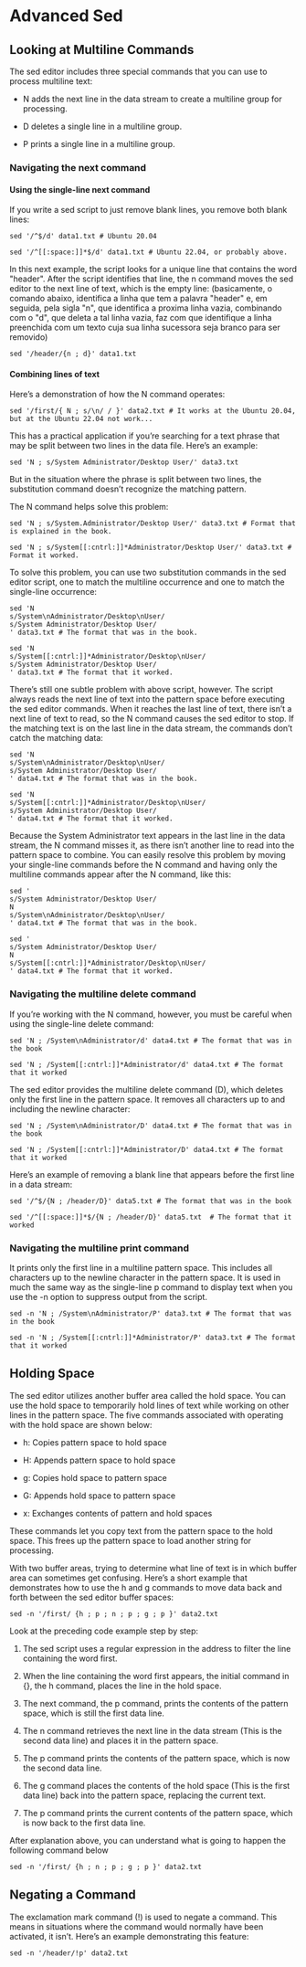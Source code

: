 # Advanced Sed

## Looking at Multiline Commands
The sed editor includes three special commands that you can use to process multiline text:

- N adds the next line in the data stream to create a multiline group for processing.

- D deletes a single line in a multiline group.

- P prints a single line in a multiline group.

### Navigating the next command

#### Using the single-line next command
If you write a sed script to just remove blank lines, you remove both blank lines:

    sed '/^$/d' data1.txt # Ubuntu 20.04

    sed '/^[[:space:]]*$/d' data1.txt # Ubuntu 22.04, or probably above.

In this next example, the script looks for a unique line that contains the word "header". After the script identifies that line, the n command moves the sed editor to the next line of text, which is the empty line: (basicamente, o comando abaixo, identifica a linha que tem a palavra "header" e, em seguida, pela sigla "n", que identifica a proxima linha vazia, combinando com o "d", que deleta a tal linha vazia, faz com que identifique a linha preenchida com um texto cuja sua linha sucessora seja branco para ser removido)

    sed '/header/{n ; d}' data1.txt

#### Combining lines of text
Here’s a demonstration of how the N command operates:

    sed '/first/{ N ; s/\n/ / }' data2.txt # It works at the Ubuntu 20.04, but at the Ubuntu 22.04 not work...

This has a practical application if you’re searching for a text phrase that may be split between two lines in the data file. Here’s an example:

    sed 'N ; s/System Administrator/Desktop User/' data3.txt

But in the situation where the phrase is split between two lines, the substitution command doesn’t recognize the matching pattern.

The N command helps solve this problem:

    sed 'N ; s/System.Administrator/Desktop User/' data3.txt # Format that is explained in the book.

    sed 'N ; s/System[[:cntrl:]]*Administrator/Desktop User/' data3.txt # Format it worked.

To solve this problem, you can use two substitution commands in the sed editor script, one to match the multiline occurrence and one to match the single-line occurrence:

    sed 'N
    s/System\nAdministrator/Desktop\nUser/
    s/System Administrator/Desktop User/
    ' data3.txt # The format that was in the book.

    sed 'N
    s/System[[:cntrl:]]*Administrator/Desktop\nUser/
    s/System Administrator/Desktop User/
    ' data3.txt # The format that it worked.

There’s still one subtle problem with above script, however. The script always reads the next line of text into the pattern space before executing the sed editor commands. When it reaches the last line of text, there isn’t a next line of text to read, so the N command causes the sed editor to stop. If the matching text is on the last line in the data stream, the commands don’t catch the matching data:

    sed 'N
    s/System\nAdministrator/Desktop\nUser/
    s/System Administrator/Desktop User/
    ' data4.txt # The format that was in the book.

    sed 'N
    s/System[[:cntrl:]]*Administrator/Desktop\nUser/
    s/System Administrator/Desktop User/
    ' data4.txt # The format that it worked.

Because the System Administrator text appears in the last line in the data stream, the N command misses it, as there isn’t another line to read into the pattern space to combine. You can easily resolve this problem by moving your single-line commands before the N command and having only the multiline commands appear after the N command, like this:

    sed '
    s/System Administrator/Desktop User/
    N
    s/System\nAdministrator/Desktop\nUser/
    ' data4.txt # The format that was in the book.

    sed '
    s/System Administrator/Desktop User/
    N
    s/System[[:cntrl:]]*Administrator/Desktop\nUser/
    ' data4.txt # The format that it worked.

### Navigating the multiline delete command
If you’re working with the N command, however, you must be careful when using the single-line delete command:

    sed 'N ; /System\nAdministrator/d' data4.txt # The format that was in the book
    
    sed 'N ; /System[[:cntrl:]]*Administrator/d' data4.txt # The format that it worked

The sed editor provides the multiline delete command (D), which deletes only the first line in the pattern space. It removes all characters up to and including the newline character:

    sed 'N ; /System\nAdministrator/D' data4.txt # The format that was in the book

    sed 'N ; /System[[:cntrl:]]*Administrator/D' data4.txt # The format that it worked

Here’s an example of removing a blank line that appears before the first line in a data stream:

    sed '/^$/{N ; /header/D}' data5.txt # The format that was in the book

    sed '/^[[:space:]]*$/{N ; /header/D}' data5.txt  # The format that it worked

### Navigating the multiline print command
It prints only the first line in a multiline pattern space. This includes all characters up to the newline character in the pattern space. It is used in much the same way as the single-line p command to display text when you use the -n option to suppress output from the script.

    sed -n 'N ; /System\nAdministrator/P' data3.txt # The format that was in the book

    sed -n 'N ; /System[[:cntrl:]]*Administrator/P' data3.txt # The format that it worked

## Holding Space
The sed editor utilizes another buffer area called the hold space. You can use the hold space to temporarily hold lines of text while working on other lines in the pattern space. The five commands associated with operating with the hold space are shown below:

- h: Copies pattern space to hold space

- H: Appends pattern space to hold space

- g: Copies hold space to pattern space

- G: Appends hold space to pattern space

- x: Exchanges contents of pattern and hold spaces

These commands let you copy text from the pattern space to the hold space. This frees up the pattern space to load another string for processing.

With two buffer areas, trying to determine what line of text is in which buffer area can sometimes get confusing. Here’s a short example that demonstrates how to use the h and g commands to move data back and forth between the sed editor buffer spaces:

    sed -n '/first/ {h ; p ; n ; p ; g ; p }' data2.txt

Look at the preceding code example step by step:

1. The sed script uses a regular expression in the address to filter the line containing the word first.

1. When the line containing the word first appears, the initial command in {}, the h command, places the line in the hold space.

1. The next command, the p command, prints the contents of the pattern space, which is still the first data line.

1. The n command retrieves the next line in the data stream (This is the second data line) and places it in the pattern space.

1. The p command prints the contents of the pattern space, which is now the second data line.

1. The g command places the contents of the hold space (This is the first data line) back into the pattern space, replacing the current text.

1. The p command prints the current contents of the pattern space, which is now back to the first data line.

After explanation above, you can understand what is going to happen the following command below

    sed -n '/first/ {h ; n ; p ; g ; p }' data2.txt

## Negating a Command
The exclamation mark command (!) is used to negate a command. This means in situations where the command would normally have been activated, it isn’t. Here’s an example demonstrating this feature:

    sed -n '/header/!p' data2.txt
